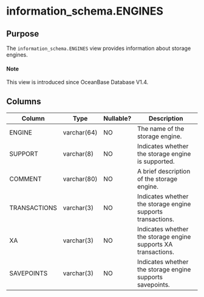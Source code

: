 # information_schema.ENGINES

## Purpose

The `information_schema.ENGINES` view provides information about storage engines.

<main id="notice" type='explain'>
  <h4>Note</h4>
  <p>This view is introduced since OceanBase Database V1.4. </p>
</main>

## Columns

| **Column** | **Type** | **Nullable?** | **Description** |
|--------------|---------------|----------------|-----------------|
| ENGINE | varchar(64) | NO | The name of the storage engine. |
| SUPPORT | varchar(8) | NO | Indicates whether the storage engine is supported. |
| COMMENT | varchar(80) | NO | A brief description of the storage engine. |
| TRANSACTIONS | varchar(3) | NO | Indicates whether the storage engine supports transactions. |
| XA | varchar(3) | NO | Indicates whether the storage engine supports XA transactions. |
| SAVEPOINTS | varchar(3) | NO | Indicates whether the storage engine supports savepoints. |
